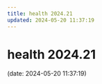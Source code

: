 ```yaml
---
title: health 2024.21
updated: 2024-05-20 11:37:19
---
```


# health 2024.21

(date: 2024-05-20 11:37:19)

